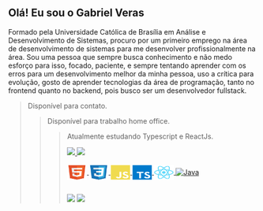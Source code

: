 ## Olá! Eu sou o Gabriel Veras

Formado pela Universidade Católica de Brasília em Análise e Desenvolvimento de Sistemas, procuro por um primeiro emprego na área de desenvolvimento de sistemas para me desenvolver profissionalmente na área. 
Sou uma pessoa que sempre busca conhecimento e não medo esforço para isso, focado, paciente, e sempre tentando aprender com os erros para um desenvolvimento melhor da minha pessoa, uso a crítica para evolução, gosto de aprender tecnologias da área de programação, tanto no frontend quanto no backend, pois busco ser um desenvolvedor fullstack. <blockquote>
Disponível para contato.<blockquote>
Disponível para trabalho home office. <blockquote>
Atualmente estudando Typescript e ReactJs.

<div>
  <a href="https://github.com/GabrielVeras-dev">
  <img height="180em" src="https://github-readme-stats.vercel.app/api?username=GabrielVeras-dev&show_icons=true&theme=tokyonight&include_all_commits=true&count_printe=true"/>
  <img height="180em" src="https://github-readme-stats.vercel.app/api/top-langs/?username=GabrielVeras-dev&layout-compact&langs_count=16&theme=tokyonight"/>
</div>

  <div style="display: inline_block"><br>
  <img align="center" alt="HTML" height="30" width="40" src="https://raw.githubusercontent.com/devicons/devicon/master/icons/html5/html5-original.svg">
  <img align="center" alt="CSS" height="30" width="40" src="https://raw.githubusercontent.com/devicons/devicon/master/icons/css3/css3-original.svg">
  <img align="center" alt="Js" height="30" width="40" src="https://raw.githubusercontent.com/devicons/devicon/master/icons/javascript/javascript-plain.svg">
  <img align="center" alt="Ts" height="30" width="40" src="https://raw.githubusercontent.com/devicons/devicon/master/icons/typescript/typescript-plain.svg">
  <img align="center" alt="React" height="30" width="40" src="https://raw.githubusercontent.com/devicons/devicon/master/icons/react/react-original.svg">
  <img align="center" alt="Java" height="30" width="40" src="https://cdn.jsdelivr.net/gh/devicons/devicon/icons/java/java-original-wordmark.svg"/>
  </div>
  
  ##
   <a href = "mailto:bielveras.ec106@gmail.com"><img src="https://img.shields.io/badge/-Gmail-%23333?style=for-the-badge&logo=gmail&logoColor=white" target="_blank"></a>
   <a href="https://www.linkedin.com/in/dev-gabrielveras/" target="_blank"><img src="https://img.shields.io/badge/-LinkedIn-%230077B5?style=for-the-badge&logo=linkedin&logoColor=white" target="_blank"></a> 
